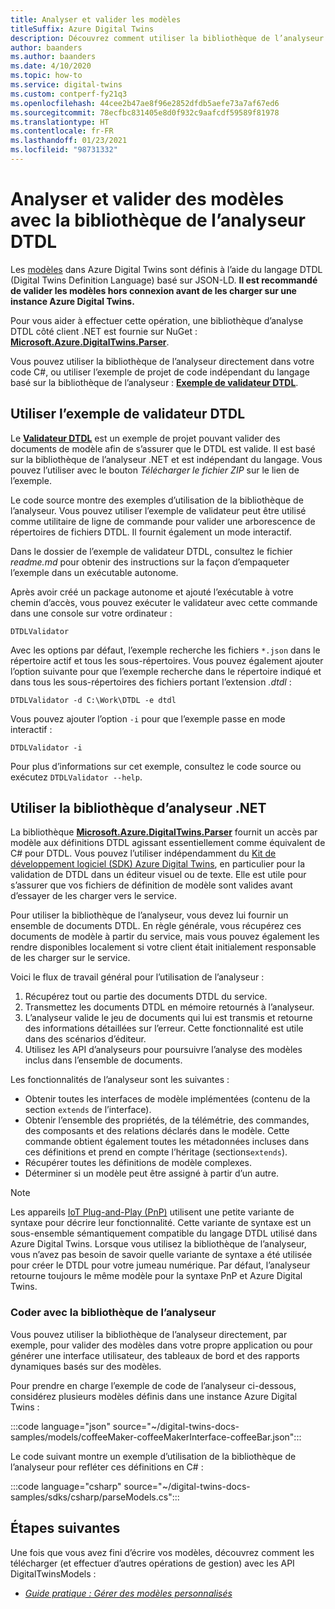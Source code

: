 ```yaml
---
title: Analyser et valider les modèles
titleSuffix: Azure Digital Twins
description: Découvrez comment utiliser la bibliothèque de l’analyseur pour analyser des modèles DTDL.
author: baanders
ms.author: baanders
ms.date: 4/10/2020
ms.topic: how-to
ms.service: digital-twins
ms.custom: contperf-fy21q3
ms.openlocfilehash: 44cee2b47ae8f96e2852dfdb5aefe73a7af67ed6
ms.sourcegitcommit: 78ecfbc831405e8d0f932c9aafcdf59589f81978
ms.translationtype: HT
ms.contentlocale: fr-FR
ms.lasthandoff: 01/23/2021
ms.locfileid: "98731332"
---
```

# <a name="parse-and-validate-models-with-the-dtdl-parser-library"></a>Analyser et valider des modèles avec la bibliothèque de l’analyseur DTDL

Les [modèles](concepts-models.md) dans Azure Digital Twins sont définis à l’aide du langage DTDL (Digital Twins Definition Language) basé sur JSON-LD. **Il est recommandé de valider les modèles hors connexion avant de les charger sur une instance Azure Digital Twins.**

Pour vous aider à effectuer cette opération, une bibliothèque d’analyse DTDL côté client .NET est fournie sur NuGet : [**Microsoft.Azure.DigitalTwins.Parser**](https://nuget.org/packages/Microsoft.Azure.DigitalTwins.Parser/). 

Vous pouvez utiliser la bibliothèque de l’analyseur directement dans votre code C#, ou utiliser l’exemple de projet de code indépendant du langage basé sur la bibliothèque de l’analyseur : [**Exemple de validateur DTDL**](/samples/azure-samples/dtdl-validator/dtdl-validator).

## <a name="use-the-dtdl-validator-sample"></a>Utiliser l’exemple de validateur DTDL

Le [**Validateur DTDL**](/samples/azure-samples/dtdl-validator/dtdl-validator) est un exemple de projet pouvant valider des documents de modèle afin de s’assurer que le DTDL est valide. Il est basé sur la bibliothèque de l’analyseur .NET et est indépendant du langage. Vous pouvez l’utiliser avec le bouton *Télécharger le fichier ZIP* sur le lien de l’exemple.

Le code source montre des exemples d’utilisation de la bibliothèque de l’analyseur. Vous pouvez utiliser l’exemple de validateur peut être utilisé comme utilitaire de ligne de commande pour valider une arborescence de répertoires de fichiers DTDL. Il fournit également un mode interactif.

Dans le dossier de l’exemple de validateur DTDL, consultez le fichier *readme.md* pour obtenir des instructions sur la façon d’empaqueter l’exemple dans un exécutable autonome.

Après avoir créé un package autonome et ajouté l’exécutable à votre chemin d’accès, vous pouvez exécuter le validateur avec cette commande dans une console sur votre ordinateur :

```cmd/sh
DTDLValidator
```

Avec les options par défaut, l’exemple recherche les fichiers `*.json` dans le répertoire actif et tous les sous-répertoires. Vous pouvez également ajouter l’option suivante pour que l’exemple recherche dans le répertoire indiqué et dans tous les sous-répertoires des fichiers portant l’extension *.dtdl* :

```cmd/sh
DTDLValidator -d C:\Work\DTDL -e dtdl 
```

Vous pouvez ajouter l’option `-i` pour que l’exemple passe en mode interactif :

```cmd/sh
DTDLValidator -i
```

Pour plus d’informations sur cet exemple, consultez le code source ou exécutez `DTDLValidator --help`.

## <a name="use-the-net-parser-library"></a>Utiliser la bibliothèque d’analyseur .NET 

La bibliothèque [**Microsoft.Azure.DigitalTwins.Parser**](https://nuget.org/packages/Microsoft.Azure.DigitalTwins.Parser/) fournit un accès par modèle aux définitions DTDL agissant essentiellement comme équivalent de C# pour DTDL. Vous pouvez l’utiliser indépendamment du [Kit de développement logiciel (SDK) Azure Digital Twins](how-to-use-apis-sdks.md), en particulier pour la validation de DTDL dans un éditeur visuel ou de texte. Elle est utile pour s’assurer que vos fichiers de définition de modèle sont valides avant d’essayer de les charger vers le service.

Pour utiliser la bibliothèque de l’analyseur, vous devez lui fournir un ensemble de documents DTDL. En règle générale, vous récupérez ces documents de modèle à partir du service, mais vous pouvez également les rendre disponibles localement si votre client était initialement responsable de les charger sur le service. 

Voici le flux de travail général pour l’utilisation de l’analyseur :
1. Récupérez tout ou partie des documents DTDL du service.
2. Transmettez les documents DTDL en mémoire retournés à l’analyseur.
3. L’analyseur valide le jeu de documents qui lui est transmis et retourne des informations détaillées sur l’erreur. Cette fonctionnalité est utile dans des scénarios d’éditeur.
4. Utilisez les API d’analyseurs pour poursuivre l’analyse des modèles inclus dans l’ensemble de documents. 

Les fonctionnalités de l’analyseur sont les suivantes :
* Obtenir toutes les interfaces de modèle implémentées (contenu de la section `extends` de l’interface).
* Obtenir l’ensemble des propriétés, de la télémétrie, des commandes, des composants et des relations déclarés dans le modèle. Cette commande obtient également toutes les métadonnées incluses dans ces définitions et prend en compte l’héritage (sections`extends`).
* Récupérer toutes les définitions de modèle complexes.
* Déterminer si un modèle peut être assigné à partir d’un autre.

> [!NOTE]
> Les appareils [IoT Plug-and-Play (PnP)](../iot-pnp/overview-iot-plug-and-play.md) utilisent une petite variante de syntaxe pour décrire leur fonctionnalité. Cette variante de syntaxe est un sous-ensemble sémantiquement compatible du langage DTDL utilisé dans Azure Digital Twins. Lorsque vous utilisez la bibliothèque de l’analyseur, vous n’avez pas besoin de savoir quelle variante de syntaxe a été utilisée pour créer le DTDL pour votre jumeau numérique. Par défaut, l’analyseur retourne toujours le même modèle pour la syntaxe PnP et Azure Digital Twins.

### <a name="code-with-the-parser-library"></a>Coder avec la bibliothèque de l’analyseur

Vous pouvez utiliser la bibliothèque de l’analyseur directement, par exemple, pour valider des modèles dans votre propre application ou pour générer une interface utilisateur, des tableaux de bord et des rapports dynamiques basés sur des modèles.

Pour prendre en charge l’exemple de code de l’analyseur ci-dessous, considérez plusieurs modèles définis dans une instance Azure Digital Twins :

:::code language="json" source="~/digital-twins-docs-samples/models/coffeeMaker-coffeeMakerInterface-coffeeBar.json":::

Le code suivant montre un exemple d’utilisation de la bibliothèque de l’analyseur pour refléter ces définitions en C# :

:::code language="csharp" source="~/digital-twins-docs-samples/sdks/csharp/parseModels.cs":::

## <a name="next-steps"></a>Étapes suivantes

Une fois que vous avez fini d’écrire vos modèles, découvrez comment les télécharger (et effectuer d’autres opérations de gestion) avec les API DigitalTwinsModels :
* [*Guide pratique : Gérer des modèles personnalisés*](how-to-manage-model.md)